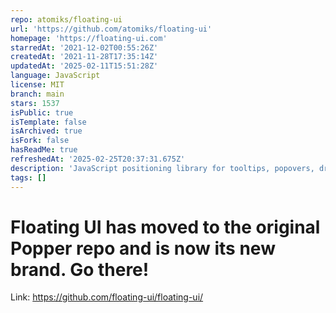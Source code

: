 ```yaml
---
repo: atomiks/floating-ui
url: 'https://github.com/atomiks/floating-ui'
homepage: 'https://floating-ui.com'
starredAt: '2021-12-02T00:55:26Z'
createdAt: '2021-11-28T17:35:14Z'
updatedAt: '2025-02-11T15:51:28Z'
language: JavaScript
license: MIT
branch: main
stars: 1537
isPublic: true
isTemplate: false
isArchived: true
isFork: false
hasReadMe: true
refreshedAt: '2025-02-25T20:37:31.675Z'
description: 'JavaScript positioning library for tooltips, popovers, dropdowns, and more'
tags: []
---
```


# Floating UI has moved to the original Popper repo and is now its new brand. Go there!

Link: https://github.com/floating-ui/floating-ui/
